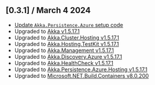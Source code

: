 ## [0.3.1] / March 4 2024

* [Update `Akka.Persistence.Azure` setup code](https://github.com/akkadotnet/akkadotnet-templates/pull/223)
* Upgraded to [Akka v1.5.17.1](https://github.com/akkadotnet/akka.net/releases/tag/1.5.17.1)
* Upgraded to [Akka.Cluster.Hosting v1.5.17.1](https://github.com/akkadotnet/Akka.Hosting/releases/tag/1.5.17.1)
* Upgraded to [Akka.Hosting.TestKit v1.5.17.1](https://github.com/akkadotnet/Akka.Hosting/releases/tag/1.5.17.1)
* Upgraded to [Akka.Management v1.5.17.1](https://github.com/akkadotnet/Akka.Management/releases/tag/1.5.17.1)
* Upgraded to [Akka.Discovery.Azure v1.5.17.1](https://github.com/akkadotnet/Akka.Management/releases/tag/1.5.17.1)
* Upgraded to [Akka.HealthCheck v1.5.17.1](https://github.com/petabridge/akkadotnet-healthcheck/releases/tag/1.5.17.1)
* Upgraded to [Akka.Persistence.Azure.Hosting v1.5.17.1](https://github.com/petabridge/Akka.Persistence.Azure/releases/tag/1.5.17.1)
* Upgraded to [Microsoft.NET.Build.Containers v8.0.200](https://github.com/akkadotnet/akkadotnet-templates/pull/222)

